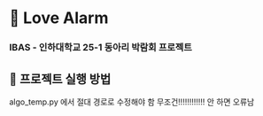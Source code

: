 # 💖 Love Alarm

### IBAS - 인하대학교 25-1 동아리 박람회 프로젝트

## 📌 프로젝트 실행 방법

algo_temp.py 에서 절대 경로로 수정해야 함 무조건!!!!!!!!!!!! 안 하면 오류남
